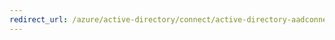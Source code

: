 ```yaml
---
redirect_url: /azure/active-directory/connect/active-directory-aadconnectsync-understanding-users-and-contacts
---
```

